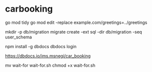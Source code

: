 # carbooking
go mod tidy
go mod edit -replace example.com/greetings=../greetings

mkdir -p db/migration
migrate create -ext sql -dir db/migration -seq user_schema

npm install -g dbdocs
dbdocs login  

https://dbdocs.io/ims.msnegi/car_booking


mv wait-for wait-for.sh
chmod +x wait-for.sh